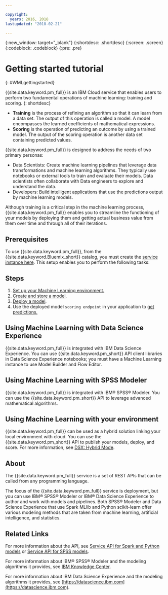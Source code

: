 ```yaml
---

copyright:
  years: 2016, 2018
lastupdated: "2018-02-21"

---
```


<!-- Common attributes used in the template are defined as follows: -->
{:new_window: target="_blank"}
{:shortdesc: .shortdesc}
{:screen: .screen}
{:codeblock: .codeblock}
{:pre: .pre}

# Getting started tutorial
{: #WMLgettingstarted}

{{site.data.keyword.pm_full}} is an IBM Cloud service that enables users to perform two fundamental operations of machine learning: training and scoring.
{: shortdesc}

- **Training** is the process of refining an algorithm so that it can learn from a data set. The output of this operation is called a model. A model encompasses the learned coefficients of mathematical expressions.
- **Scoring** is the operation of predicting an outcome by using a trained model. The output of the scoring operation is another data set containing predicted values.

{{site.data.keyword.pm_full}} is designed to address the needs of two primary personas:

- Data Scientists: Create machine learning pipelines that leverage data transformations and machine learning algorithms. They typically use notebooks or external tools to train and evaluate their models. Data scientists often collaborate with Data engineers to explore and understand the data.
- Developers: Build intelligent applications that use the predictions output by machine learning models.

Although training is a critical step in the machine learning process, {{site.data.keyword.pm_full}} enables you to streamline the functioning of your models by deploying them and getting actual business value from them over time and through all of their iterations.

## Prerequisites

To use {{site.data.keyword.pm_full}}, from the {{site.data.keyword.Bluemix_short}} catalog, you must create the [service instance here](https://console.bluemix.net/catalog/services/ibm-watson-machine-learning/). This setup enables you to perform the following tasks:

## Steps

1. [Set up your Machine Learning environment.](ml_getting_access.html)
1. [Create and store a model](pm_custom_models.html).
2. [Deploy a model](pm_service_api_spark_online.html).
3. Use the deployed model `scoring endpoint` in your application to [get predictions.](pm_service_api_spark_building.html)

## Using Machine Learning with Data Science Experience

{{site.data.keyword.pm_full}} is integrated with IBM Data Science Experience. You can use {{site.data.keyword.pm_short}} API client libraries in Data Science Experience notebooks; you must have a Machine Learning instance to use Model Builder and Flow Editor.

## Using Machine Learning with SPSS Modeler

{{site.data.keyword.pm_full}} is integrated with IBM® SPSS® Modeler. You can use the {{site.data.keyword.pm_short}} API to leverage advanced mathematical algorithms.

## Using Machine Learning with your environment

{{site.data.keyword.pm_full}} can be used as a hybrid solution linking your local environment with cloud. You can use the {{site.data.keyword.pm_short}} API to publish your models, deploy, and score. For more information, see [DSX: Hybrid Mode](https://medium.com/ibm-data-science-experience/dsx-hybrid-mode-91b580450c5b).

## About

The {{site.data.keyword.pm_full}} service is a set of REST APIs that can be
called from any programming language.

The focus of the {{site.data.keyword.pm_full}} service is deployment, but you can use IBM® SPSS® Modeler or IBM® Data Science Experience to author and work with models and pipelines. Both SPSS® Modeler and Data Science Experience that use Spark MLlib and Python scikit-learn offer various modeling methods that are taken from machine learning, artificial intelligence, and statistics.

## Related Links

For more information about the API, see [Service API for Spark and Python models](pm_service_api_spark.html) or [Service
API for SPSS models](pm_service_api_spss.html).

For more information about IBM® SPSS® Modeler and the modeling algorithms it
provides, see [IBM Knowledge Center](https://www.ibm.com/support/knowledgecenter/SS3RA7).

For more information about IBM Data Science Experience and the modeling
algorithms it provides, see [https://datascience.ibm.com](https://datascience.ibm.com).
